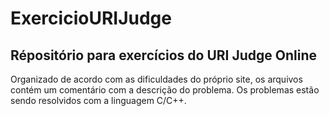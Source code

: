 # ExercicioURIJudge

## Répositório para exercícios do URI Judge Online
Organizado de acordo com as dificuldades do próprio site, os arquivos contém um comentário com a descrição do problema.
Os problemas estão sendo resolvidos com a linguagem C/C++.

